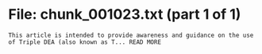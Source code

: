 ﻿# File: chunk_001023.txt (part 1 of 1)
```
This article is intended to provide awareness and guidance on the use of Triple DEA (also known as T... READ MORE
```

